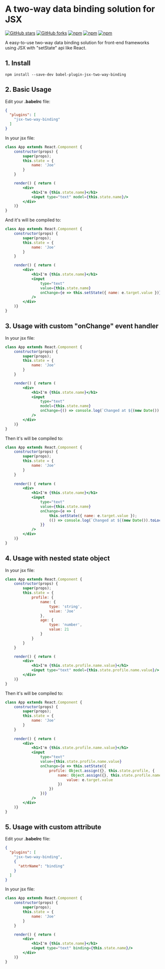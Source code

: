 # A two-way data binding solution for JSX

[![GitHub stars](https://img.shields.io/github/stars/HuQingyang/babel-plugin-jsx-two-way-binding.svg?style=social&label=Stars&style=plastic)]()
[![GitHub forks](https://img.shields.io/github/forks/HuQingyang/babel-plugin-jsx-two-way-binding.svg?style=social&label=Fork&style=plastic)]()
[![npm](https://img.shields.io/npm/dw/babel-plugin-jsx-two-way-binding.svg)]()
[![npm](https://img.shields.io/npm/v/babel-plugin-jsx-two-way-binding.svg)]()
[![npm](https://img.shields.io/npm/l/babel-plugin-jsx-two-way-binding.svg)]()

A easy-to-use two-way data binding solution for front-end frameworks using JSX with "setState" api like React.

## 1. Install
`npm install --save-dev babel-plugin-jsx-two-way-binding`

## 2. Basic Usage
Edit your __.babelrc__ file:
```json
{
  "plugins": [
    "jsx-two-way-binding"
  ]
}
```
In your jsx file:
```jsx harmony
class App extends React.Component {
    constructor(props) {
        super(props);
        this.state = {
            name: 'Joe'
        }
    }

    render() { return (
        <div>
            <h1>I'm {this.state.name}</h1>
            <input type="text" model={this.state.name}/>
        </div>
    )}
}
```

And it's will be compiled to:
```jsx harmony
class App extends React.Component {
    constructor(props) {
        super(props);
        this.state = {
            name: 'Joe'
        }
    }

    render() { return (
        <div>
            <h1>I'm {this.state.name}</h1>
            <input
                type="text"
                value={this.state.name}
                onChange={e => this.setState({ name: e.target.value })}
            />
        </div>
    )}
}
```

## 3. Usage with custom "onChange" event handler
In your jsx file:
```jsx harmony
class App extends React.Component {
    constructor(props) {
        super(props);
        this.state = {
            name: 'Joe'
        }
    }

    render() { return (
        <div>
            <h1>I'm {this.state.name}</h1>
            <input
                type="text"
                model={this.state.name}
                onChange={() => console.log(`Changed at ${(new Date()).toLocaleString()}`)}
            />
        </div>
    )}
}
```

Then it's will be compiled to:
```jsx harmony
class App extends React.Component {
    constructor(props) {
        super(props);
        this.state = {
            name: 'Joe'
        }
    }
    
    render() { return (
        <div>
            <h1>I'm {this.state.name}</h1>
            <input
                type="text"
                value={this.state.name}
                onChange={e => {
                    this.setState({ name: e.target.value });
                    (() => console.log(`Changed at ${(new Date()).toLocaleString()}`))(e);
                }}
            />
        </div>
    )}
}
```

## 4. Usage with nested state object
In your jsx file:
```jsx harmony
class App extends React.Component {
    constructor(props) {
        super(props);
        this.state = {
            profile: {
                name: {
                    type: 'string',
                    value: 'Joe'
                },
                age: {
                    type: 'number',
                    value: 21
                }
            }
        }
    }

    render() { return (
        <div>
            <h1>I'm {this.state.profile.name.value}</h1>
            <input type="text" model={this.state.profile.name.value}/>
        </div>
    )}
}
```

Then it's will be compiled to:
```jsx harmony
class App extends React.Component {
    constructor(props) {
        super(props);
        this.state = {
            name: 'Joe'
        }
    }
    
    render() { return (
        <div>
            <h1>I'm {this.state.profile.name.value}</h1>
            <input
                type="text"
                value={this.state.profile.name.value}
                onChange={e => this.setState({
                    profile: Object.assign({}, this.state.profile, {
                        name: Object.assign({}, this.state.profile.name, {
                            value: e.target.value
                        })
                    })
                })}
            />
        </div>
    )}
}
```

## 5. Usage with custom attribute
Edit your __.babelrc__ file:
```json
{
  "plugins": [
    "jsx-two-way-binding", 
    { 
      "attrName": "binding" 
    }
  ]
}
```

In your jsx file:
```jsx harmony
class App extends React.Component {
    constructor(props) {
        super(props);
        this.state = {
            name: 'Joe'
        }
    }

    render() { return (
        <div>
            <h1>I'm {this.state.name}</h1>
            <input type="text" binding={this.state.name}/>
        </div>
    )}
}
```